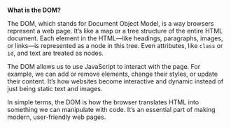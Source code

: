 **What is the DOM?**

The DOM, which stands for Document Object Model, is a way browsers represent a web page. It’s like a map or a tree structure of the entire HTML document. Each element in the HTML—like headings, paragraphs, images, or links—is represented as a node in this tree. Even attributes, like `class` or `id`, and text are treated as nodes.

The DOM allows us to use JavaScript to interact with the page. For example, we can add or remove elements, change their styles, or update their content. It’s how websites become interactive and dynamic instead of just being static text and images.

In simple terms, the DOM is how the browser translates HTML into something we can manipulate with code. It’s an essential part of making modern, user-friendly web pages.